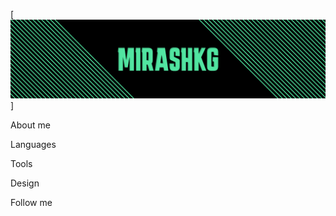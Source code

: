 [![Header](https://github.com/MirashKG/MirashKG/blob/main/assets/header.png)]

About me

Languages

Tools

Design

Follow me
